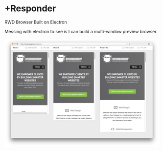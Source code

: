+Responder
==========

RWD Browser Built on Electron

Messing with electron to see is I can build a multi-window preview browser.

![Image of browser](resources/screen-shot-11-13-2015.png)
